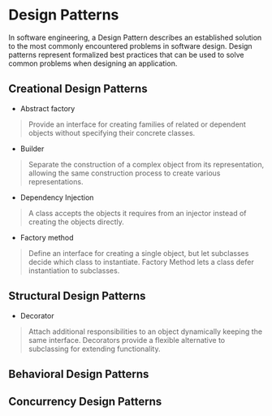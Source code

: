 # Design Patterns
In software engineering, a Design Pattern describes an established solution to the most commonly encountered problems in software design. 
Design patterns represent formalized best practices that can be used to solve common problems when designing an application.

## Creational Design Patterns
- Abstract factory
>Provide an interface for creating families of related or dependent objects without specifying their concrete classes.
- Builder
>Separate the construction of a complex object from its representation, allowing the same construction process to create various representations.
- Dependency Injection
>A class accepts the objects it requires from an injector instead of creating the objects directly.
- Factory method
>Define an interface for creating a single object, but let subclasses decide which class to instantiate. Factory Method lets a class defer instantiation to subclasses.

## Structural Design Patterns
- Decorator
>Attach additional responsibilities to an object dynamically keeping the same interface. Decorators provide a flexible alternative to subclassing for extending functionality.

## Behavioral Design Patterns


## Concurrency Design Patterns
